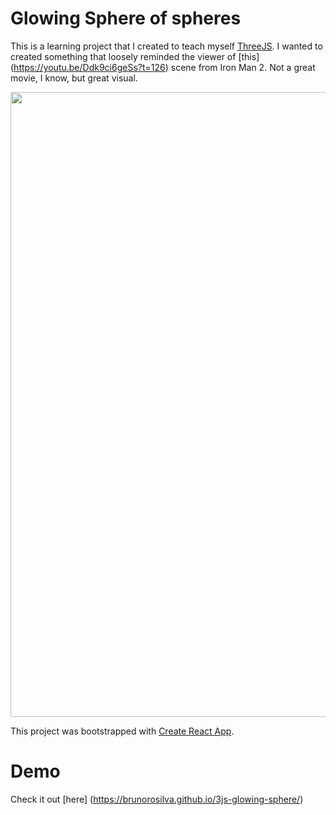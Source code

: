# Glowing Sphere of spheres

This is a learning project that I created to teach myself [ThreeJS](https://threejs.org/). I wanted to created something that loosely reminded the viewer of [this] (https://youtu.be/Ddk9ci6geSs?t=126) scene from Iron Man 2. Not a great movie, I know, but great visual.

<img src=docs/assets/ironman_scene.png width=1000>

This project was bootstrapped with [Create React App](https://github.com/facebook/create-react-app).

# Demo

Check it out [here] (https://brunorosilva.github.io/3js-glowing-sphere/)
